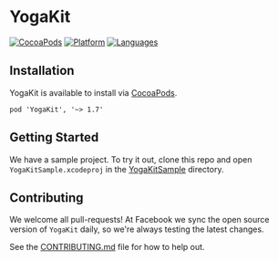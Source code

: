 # YogaKit

[![CocoaPods](https://img.shields.io/cocoapods/v/YogaKit.svg?style=flat)](https://cocoapods.org/pods/YogaKit)
[![Platform](https://img.shields.io/badge/platforms-iOS-orange.svg)](https://facebook.github.io/yoga/docs/api/yogakit/)
[![Languages](https://img.shields.io/badge/languages-ObjC%20%7C%20Swift-orange.svg)](https://facebook.github.io/yoga/docs/api/yogakit/)

## Installation
YogaKit is available to install via [CocoaPods](https://cocoapods.org/).

```
pod 'YogaKit', '~> 1.7'
```

## Getting Started

We have a sample project. To try it out, clone this repo and open `YogaKitSample.xcodeproj` in the [YogaKitSample](https://github.com/facebook/yoga/tree/main/YogaKit/YogaKitSample) directory.

## Contributing
We welcome all pull-requests! At Facebook we sync the open source version of `YogaKit` daily, so we're always testing the latest changes.

See the [CONTRIBUTING.md](https://github.com/facebook/yoga/blob/main/CONTRIBUTING.md) file for how to help out.
